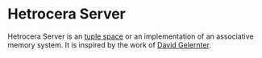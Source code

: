 Hetrocera Server
================

Hetrocera Server is an [tuple space](http://en.wikipedia.org/wiki/Tuple_space) or an implementation of an associative memory system. It is inspired by the work of [David Gelernter](http://en.wikipedia.org/wiki/David_Gelernter).